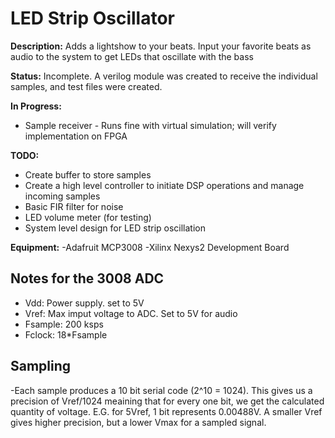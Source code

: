 # LED Strip Oscillator

**Description:** Adds a lightshow to your beats. Input your favorite beats as audio to the system to get LEDs that oscillate with the bass

**Status:** Incomplete. A verilog module was created to receive the individual samples, and test files were created. 

**In Progress:**
- Sample receiver - Runs fine with virtual simulation; will verify implementation on FPGA

**TODO:**
- Create buffer to store samples
- Create a high level controller to initiate DSP operations and manage incoming samples
- Basic FIR filter for noise
- LED volume meter (for testing)
- System level design for LED strip oscillation

**Equipment:**
-Adafruit MCP3008
-Xilinx Nexys2 Development Board

## Notes for the 3008 ADC
- Vdd: Power supply. set to 5V
- Vref: Max imput voltage to ADC. Set to 5V for audio
- Fsample: 200 ksps
- Fclock: 18*Fsample

## Sampling 
-Each sample produces a 10 bit serial code (2^10 = 1024). This gives us a precision of Vref/1024 meaining that for every one bit, we get the 
calculated quantity of voltage. E.G. for 5Vref, 1 bit represents 0.00488V. A smaller Vref gives higher precision, but a lower Vmax for a 
sampled signal.
